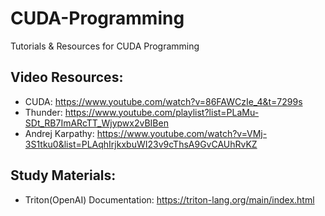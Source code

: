 # CUDA-Programming
Tutorials &amp; Resources for CUDA Programming

## Video Resources:<br>
- CUDA: https://www.youtube.com/watch?v=86FAWCzIe_4&t=7299s
- Thunder: https://www.youtube.com/playlist?list=PLaMu-SDt_RB7ImARcTT_Wjypwx2vBIBen
- Andrej Karpathy: https://www.youtube.com/watch?v=VMj-3S1tku0&list=PLAqhIrjkxbuWI23v9cThsA9GvCAUhRvKZ

## Study Materials:
- Triton(OpenAI) Documentation: https://triton-lang.org/main/index.html
